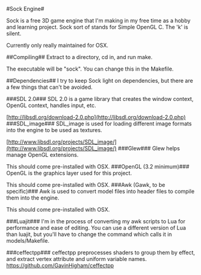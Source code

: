 
#Sock Engine#
 
Sock is a free 3D game engine that I'm making in my free time as a hobby and learning project. Sock sort of stands for Simple OpenGL C. The 'k' is silent.

Currently only really maintained for OSX.

##Compiling##
Extract to a directory, cd in, and run make.

The executable will be "sock". You can change this in the Makefile.

##Dependencies##
I try to keep Sock light on dependencies, but there are a few things that can't be avoided.

###SDL 2.0###
SDL 2.0 is a game library that creates the window context, OpenGL context, handles input, etc.

[http://libsdl.org/download-2.0.php](http://libsdl.org/download-2.0.php)
###SDL_image###
SDL_image is used for loading different image formats into the engine to be used as textures.

[http://www.libsdl.org/projects/SDL_image/](http://www.libsdl.org/projects/SDL_image/)
###Glew###
Glew helps manage OpenGL extensions.

This should come pre-installed with OSX.
###OpenGL (3.2 minimum)###
OpenGL is the graphics layer used for this project.

This should come pre-installed with OSX.
###Awk (Gawk, to be specific)###
Awk is used to convert model files into header files to compile them into the engine.

This should come pre-installed with OSX.


###Luajit###
I'm in the process of converting my awk scripts to Lua for performance and ease of editing. You can use a different version of Lua than luajit, but you'll have to change the command which calls it in models/Makefile.

###ceffectpp###
ceffectpp preprocesses shaders to group them by effect, and extract vertex attribute and uniform variable names.
https://github.com/GavinHigham/ceffectpp
